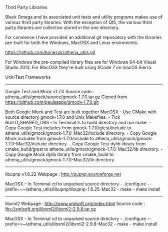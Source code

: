 Third Party Libraries

Black Omega and its associated unit tests and utility programs makes use of various
third party libraries. With the exception of Qt5, the various third party libraries 
are collective stored in the one directory.

For convience I have provided an additional git reposiatory with the libraries pre-built
for both the Windows, MacOSX and Linux enviroments.

https://github.com/bonezuk/athena_utils.git

For Windows the pre-compiled library files are for Windows 64-bit Visual Studio 2013.
For MacOSX they're built using XCode 7 on macOS Sierra.

Unit-Test Frameworks

-----------
Google Test and Mock v1.7.0
Source code : athena_utils/gmock/source/gmock-1.7.0.tar.gz
Cloned from https://github.com/paulsapps/gmock-1.7.0.git

Both Google Mock and Test are built together
MacOSX
	- Use CMake with source directory gmock-1.7.0 and Unix Makefiles.
	- Tick BUILD_SHARED_LIBS
	- In Terminal ls to build directory and run make.
	- Copy Google Test includes from gmock-1.7.0/gtest/include to athena_utils/gmock/gmock-1.7.0-Mac32/include directory.
	- Copy Google Mock includes from gmock-1.7.0/include to athena_utils/gmock/gmock-1.7.0-Mac32/include directory.
	- Copy Google Test dylib library from cmake_build/gtest to athena_utils/gmock/gmock-1.7.0-Mac32/lib directory.
	- Copy Google Mock dylib library from cmake_build to athena_utils/gmock/gmock-1.7.0-Mac32/lib directory.

-----------
libupnp v1.6.22
Webpage : http://pupnp.sourceforge.net

MacOSX
	 - In Terminal cd to unpacked source directory
	 - ./configure --prefix==~/athena_utils/libupnp/libupnp-1.6.25-Mac32
	 - make
	 - make install

-----------
libxml2 
Webpage : http://www.xmlsoft.org/index.html
Source code : ftp://xmlsoft.org/libxml2/libxml2-2.9.8.tar.gz	 

MacOSX
	 - In Terminal cd to unpacked source directory
	 - ./configure --prefix==~/athena_utils/libxml2/libxml2-2.9.8-Mac32
	 - make
	 - make install
